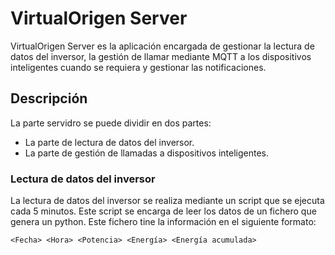 # VirtualOrigen Server

VirtualOrigen Server es la aplicación encargada de gestionar la lectura de datos del inversor, la gestión de llamar mediante MQTT a los dispositivos inteligentes cuando se requiera y gestionar las notificaciones.

## Descripción

La parte servidro se puede dividir en dos partes:

- La parte de lectura de datos del inversor.
- La parte de gestión de llamadas a dispositivos inteligentes.

### Lectura de datos del inversor

La lectura de datos del inversor se realiza mediante un script que se ejecuta cada 5 minutos. Este script se encarga de leer los datos de un fichero que genera un python. Este fichero tine la información en el siguiente formato:

```
<Fecha> <Hora> <Potencia> <Energía> <Energía acumulada>
```
